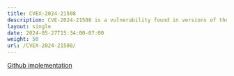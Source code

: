 ```yaml
---
title: CVEX-2024-21508
description: CVE-2024-21508 is a vulnerability found in versions of the mysql2 <= 3.9.4. This vulnerability allows for Remote Code Execution (RCE) through the readCodeFor function, due to improper validation of the supportBigNumbers and bigNumberStrings values. It does not require any specific privileges or user interaction and can be exploited over a network. The potential impact includes high integrity and confidentiality impact, as well as high availability impact.
layout: single
date: 2024-05-27T15:34:00-07:00
weight: 50
url: /CVEX-2024-21508/
---
```


[Github implementation](https://github.com/ucsb-seclab/cvex-xplor/tree/main/CVEX-2024-21508)

